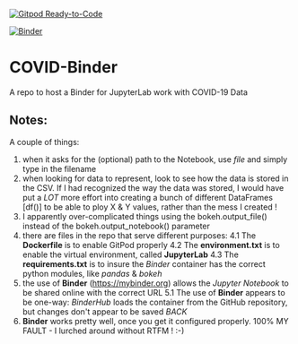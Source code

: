 [![Gitpod Ready-to-Code](https://img.shields.io/badge/Gitpod-Ready--to--Code-blue?logo=gitpod)](https://gitpod.io/#https://github.com/marksspencer/COVID-Binder) 

[![Binder](https://mybinder.org/badge_logo.svg)](https://mybinder.org/v2/gh/marksspencer/COVID-Binder/master?filepath=index.ipynb)

# COVID-Binder
A repo to host a Binder for JupyterLab work with COVID-19 Data

## Notes:
A couple of things:

1. when it asks for the (optional) path to the Notebook, use *file* and simply type in the filename
2. when looking for data to represent, look to see how the data is stored in the CSV. If I had recognized the way the data was stored, I would have put a *LOT* more effort into creating a bunch of different DataFrames [df()] to be able to ploy X & Y values, rather than the mess I created !
3. I apparently over-complicated things using the bokeh.output_file() instead of the bokeh.output_notebook() parameter
4. there are files in the repo that serve different purposes:
   4.1 The **Dockerfile** is to enable GitPod properly
   4.2 The **environment.txt** is to enable the virtual environment, called **JupyterLab** 
   4.3 The **requirements.txt** is to insure the *Binder* container has the correct python modules, like *pandas* & *bokeh* 
5. the use of **Binder** (https://mybinder.org) allows the *Jupyter Notebook* to be shared online with the correct URL 
   5.1 The use of **Binder** appears to be one-way: *BinderHub* loads the container from the GitHub repository, but changes don't appear to be saved *BACK* 
6. **Binder** works pretty well, once you get it configured properly. 100% MY FAULT - I lurched around without RTFM ! :-) 
